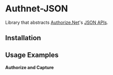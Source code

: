 # Authnet-JSON

Library that abstracts [Authorize.Net](http://www.authorize.net/)'s [JSON APIs](http://developer.authorize.net/api/reference/).

## Installation



## Usage Examples

#### Authorize and Capture

